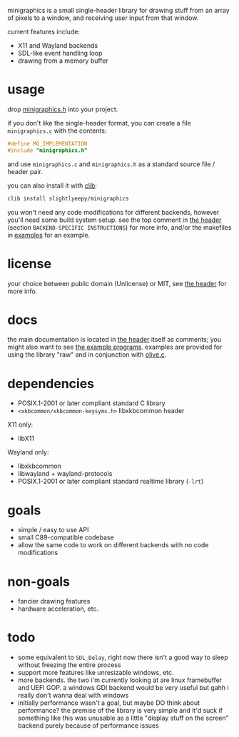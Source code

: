 minigraphics is a small single-header library for drawing stuff from an array of pixels to a window, and receiving user input from that window.

current features include:
- X11 and Wayland backends
- SDL-like event handling loop
- drawing from a memory buffer

# usage

drop [minigraphics.h](minigraphics.h) into your project.

if you don't like the single-header format, you can create a file `minigraphics.c` with the contents:
```c
#define MG_IMPLEMENTATION
#include "minigraphics.h"
```
and use `minigraphics.c` and `minigraphics.h` as a standard source file / header pair.

you can also install it with [clib](https://github.com/clibs/clib):

```sh
clib install slightlyeepy/minigraphics
```

you won't need any code modifications for different backends, however you'll need some build system setup. see the top comment in [the header](minigraphics.h) (section `BACKEND-SPECIFIC INSTRUCTIONS`) for more info, and/or the makefiles in [examples](examples) for an example.

# license

your choice between public domain (Unlicense) or MIT, see [the header](minigraphics.h) for more info.

# docs

the main documentation is located in [the header](minigraphics.h) itself as comments; you might also want to see [the example programs](examples). examples are provided for using the library "raw" and in conjunction with [olive.c](https://github.com/tsoding/olive.c).

# dependencies

- POSIX.1-2001 or later compliant standard C library
- `<xkbcommon/xkbcommon-keysyms.h>` libxkbcommon header

X11 only:
- libX11

Wayland only:
- libxkbcommon
- libwayland + wayland-protocols
- POSIX.1-2001 or later compliant standard realtime library (`-lrt`)

# goals

- simple / easy to use API
- small C89-compatible codebase
- allow the same code to work on different backends with no code modifications

# non-goals

- fancier drawing features
- hardware acceleration, etc.

# todo

- some equivalent to `SDL_Delay`, right now there isn't a good way to sleep without freezing the entire process
- support more features like unresizable windows, etc.
- more backends. the two i'm currently looking at are linux framebuffer and UEFI GOP. a windows GDI backend would be very useful but gahh i really don't wanna deal with windows
- initially performance wasn't a goal, but maybe DO think about performance? the premise of the library is very simple and it'd suck if something like this was unusable as a little "display stuff on the screen" backend purely because of performance issues
